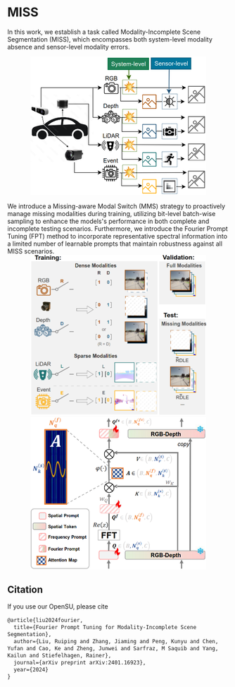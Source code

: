 # MISS
In this work, we establish a task called Modality-Incomplete Scene Segmentation (MISS), which encompasses both system-level modality absence and sensor-level modality errors. 
<p align="center">
  <img src="figs/MISS.png" width="400">
</p>
We introduce a Missing-aware Modal Switch (MMS) strategy to proactively manage missing modalities during training, utilizing bit-level batch-wise sampling to enhance the models's performance in both complete and incomplete testing scenarios. Furthermore, we introduce the Fourier Prompt Tuning (FPT) method to incorporate representative spectral information into a limited number of learnable prompts that maintain robustness against all MISS scenarios. 
<div style="display:inline-block" align="center">
  <img src="figs/MMS.png" alt="image1" width="400">
  <img src="figs/FPT.png" alt="image2" width="400">
</div>

## Citation
If you use our OpenSU, please cite
```
@article{liu2024fourier,
  title={Fourier Prompt Tuning for Modality-Incomplete Scene Segmentation},
  author={Liu, Ruiping and Zhang, Jiaming and Peng, Kunyu and Chen, Yufan and Cao, Ke and Zheng, Junwei and Sarfraz, M Saquib and Yang, Kailun and Stiefelhagen, Rainer},
  journal={arXiv preprint arXiv:2401.16923},
  year={2024}
}

```
